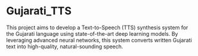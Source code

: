 # Gujarati_TTS
This project aims to develop a Text-to-Speech (TTS) synthesis system for the Gujarati language using state-of-the-art deep learning models. By leveraging advanced neural networks, this system converts written Gujarati text into high-quality, natural-sounding speech.

